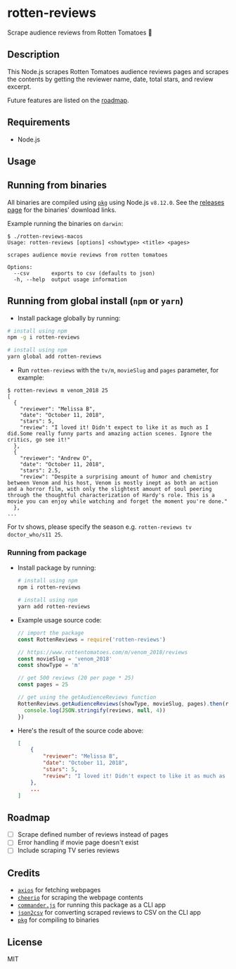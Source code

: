 # rotten-reviews

Scrape audience reviews from Rotten Tomatoes 🍅

## Description

This Node.js scrapes Rotten Tomatoes audience reviews pages and scrapes the
contents by getting the reviewer name, date, total stars, and review excerpt.

Future features are listed on the [roadmap](#roadmap).

## Requirements

- Node.js

## Usage

## Running from binaries

All binaries are compiled using [`pkg`](https://github.com/zeit/pkg) using Node.js `v8.12.0`.
See the [releases page](https://github.com/grikomsn/rotten-reviews/releases) for the binaries' download links.

Example running the binaries on `darwin`:

```console
$ ./rotten-reviews-macos
Usage: rotten-reviews [options] <showtype> <title> <pages>

scrapes audience movie reviews from rotten tomatoes

Options:
  --csv       exports to csv (defaults to json)
  -h, --help  output usage information
```

## Running from global install (`npm` or `yarn`)

- Install package globally by running:

```sh
# install using npm
npm -g i rotten-reviews

# install using npm
yarn global add rotten-reviews
```

- Run `rotten-reviews` with the `tv/m`, `movieSlug` and `pages` parameter, for example:

```console
$ rotten-reviews m venom_2018 25
[
  {
    "reviewer": "Melissa B",
    "date": "October 11, 2018",
    "stars": 5,
    "review": "I loved it! Didn't expect to like it as much as I did.Some really funny parts and amazing action scenes. Ignore the critics, go see it!"
  },
  {
    "reviewer": "Andrew O",
    "date": "October 11, 2018",
    "stars": 2.5,
    "review": "Despite a surprising amount of humor and chemistry between Venom and his host, Venom is mostly inept as both an action and a horror film, with only the slightest amount of soul peering through the thoughtful characterization of Hardy's role. This is a movie you can enjoy while watching and forget the moment you're done."
  },
...
```

For tv shows, please specify the season e.g. `rotten-reviews tv doctor_who/s11 25`.

### Running from package

- Install package by running:

  ```sh
  # install using npm
  npm i rotten-reviews

  # install using npm
  yarn add rotten-reviews
  ```

- Example usage source code:

  ```js
  // import the package
  const RottenReviews = require('rotten-reviews')

  // https://www.rottentomatoes.com/m/venom_2018/reviews
  const movieSlug = 'venom_2018'
  const showType = 'm'

  // get 500 reviews (20 per page * 25)
  const pages = 25

  // get using the getAudienceReviews function
  RottenReviews.getAudienceReviews(showType, movieSlug, pages).then(reviews => {
    console.log(JSON.stringify(reviews, null, 4))
  })
  ```

- Here's the result of the source code above:

  ```json
  [
      {
          "reviewer": "Melissa B",
          "date": "October 11, 2018",
          "stars": 5,
          "review": "I loved it! Didn't expect to like it as much as I did.Some really funny parts and amazing action scenes. Ignore the critics, go see it!"
      },
      ...
  ]
  ```

## Roadmap

- [ ] Scrape defined number of reviews instead of pages
- [ ] Error handling if movie page doesn't exist
- [ ] Include scraping TV series reviews

## Credits

- [`axios`](https://github.com/axios/axios) for fetching webpages
- [`cheerio`](https://github.com/cheeriojs/cheerio) for scraping the webpage contents
- [`commander.js`](https://github.com/tj/commander.js) for running this package as a CLI app
- [`json2csv`](https://github.com/zemirco/json2csv) for converting scraped reviews to CSV on the CLI app
- [`pkg`](https://github.com/zeit/pkg) for compiling to binaries

## License

MIT
